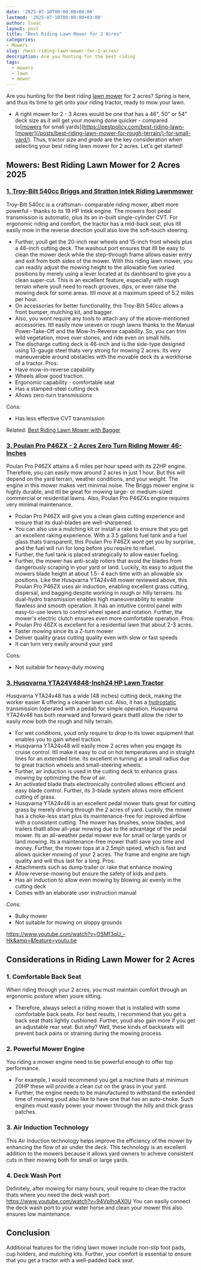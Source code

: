 ```yaml
---
date: '2025-07-10T00:00:00+00:00'
lastmod: '2025-07-10T00:00:00+03:00'
author: Isaac
layout: post
title: "Best Riding Lawn Mower for 2 Acres"
categories:
- Mowers
slug: /best-riding-lawn-mower-for-2-acres/
description: Are you hunting for the best riding
tags: 
  - mowers
  - lawn
  - mower
---
```

Are you hunting for the best riding
[lawn mower](https://web.extension.illinois.edu/lawntalk/planting/guidelines_for_mowing_lawns.cfm)
for 2 acres? Spring is here, and thus its time to get onto your riding tractor, ready to mow your lawn.
- A right mower for 2 - 3 Acres would be one that has a 46", 50" or 54" deck size as it will get your mowing done quicker - compared to[[mowers](/posts/best-riding-lawn-mower-for-hilly-terrain/) for small yards](https://pestpolicy.com/best-riding-lawn-[mower](/posts/best-riding-lawn-mower-for-rough-terrain/)-for-small-yard/).
Thus, tractor
*size*
and
*grade*
are the key consideration when selecting your best riding lawn mower for 2 acres. Let's get started!
## Mowers: Best Riding Lawn Mower for 2 Acres 2025
### [1. Troy-Bilt 540cc Briggs and Stratton Intek Riding Lawnmower](https://www.amazon.com/dp/B079KBNTSM/?tag=p-policy-20)
Troy-Bilt 540cc is a craftsman- comparable riding mower, albeit more powerful - thanks to its 19 HP Intek engine.
The mowers foot pedal transmission is automatic, plus its an in-built single-cylinder CVT.
For ergonomic riding and comfort, the tractor has a mid-back seat, plus itll easily mow in the reverse direction  youll also love the soft-touch steering.
- Further, youll get the 20-inch rear wheels and 15-inch front wheels plus a 46-inch cutting deck.
The washout port ensures that itll be easy to clean the mower deck while the step-through frame allows easier entry and exit from both sides of the mower.
With this riding lawn mower, you can readily adjust the mowing height to the allowable five varied positions by merely using a lever located at its dashboard to give you a clean super-cut.
This is an excellent feature, especially with rough terrain where youll need to reach grooves, dips, or even raise the mowing deck for some areas. Itll move at a maximum speed of 5.2 miles per hour.
- On accessories for better functionality, this Troy-Bilt 540cc allows a front bumper, mulching kit, and bagger.
- Also, you wont require any tools to attach any of the above-mentioned accessories.
Itll easily mow uneven or rough lawns  thanks to the Manual Power-Take-Off and the Mow-In-Reverse capability. So, you can trim wild vegetation, move over stones, and ride even on small hills.
- The discharge cutting deck is 46-inch and is the side-type designed using 13-gauge steel thats very strong for mowing 2 acres.
Its very maneuverable around obstacles with the movable deck  its a workhorse of a tractor.
Pros:
- Have mow-in-reverse capability
- Wheels allow good traction.
- Ergonomic capability - comfortable seat
- Has a stamped-steel cutting deck
- Allows zero-turn transmissions

Cons:
- Has less effective CVT transmission

Related:
[Best Riding Lawn Mower with Bagger](https://pestpolicy.com/best-riding-lawn-mower-with-bagger/)
### [3. Poulan Pro P46ZX - 2 Acres Zero Turn Riding Mower 46-Inches](https://www.amazon.com/dp/B002PD87M8/?tag=p-policy-20)
Poulan Pro P46ZX attains a 6 miles per hour speed with its 22HP engine. Therefore, you can easily mow around 2 acres in just 1 hour.
But this will depend on the yard terrain, weather conditions, and your weight. The engine in this mower makes vert minimal noise.
The Briggs mower engine is highly durable, and itll be great for mowing large- or medium-sized commercial or residential lawns. Also, Poulan Pro P46ZXs engine requires very minimal maintenance.
- Poulan Pro P46ZX will give you a clean glass cutting experience and ensure that its dual-blades are well-sharpened.
- You can also use a mulching kit or install a rake to ensure that you get an excellent raking experience.
With a 3.5 gallons fuel tank and a fuel glass thats transparent, this Poulan Pro P46ZX wont get you by surprise, and the fuel will run for long before you require to refuel.
- Further, the fuel tank is placed strategically to allow easier fueling.
- Further, the mower has anti-scalp rollers that avoid the blades from dangerously scraping in your yard or land.
Luckily, its easy to adjust the mowers blade height at about 1.5- 4 each time with an allowable six positions.
Like the Husqvarna YTA24v48 mower reviewed above, this Poulan Pro P46ZX uses air induction, enabling excellent grass cutting, dispersal, and bagging despite working in rough or hilly terrains.
Its dual-hydro transmission enables high maneuverability to enable flawless and smooth operation.
It has an intuitive control panel with easy-to-use levers to control wheel speed and rotation. Further, the mower's electric clutch ensures even more comfortable operation.
Pros:
- Poulan Pro 46ZX is excellent for a residential lawn that about 2-3 acres.
- Faster mowing since its a Z-turn mower
- Deliver quality grass cutting quality even with slow or fast speeds
- It can turn very easily around your yard

Cons:
- Not suitable for heavy-duty mowing

### [3. Husqvarna YTA24V4848-Inch24 HP Lawn Tractor](https://www.amazon.com/dp/B00HRWTGGS/?tag=p-policy-20)
Husqvarna YTA24v48 has a wide (48 inches) cutting deck, making the worker easier & offering a cleaner lawn cut.
Also, it has a
[hydrostatic](https://en.wikipedia.org/wiki/Hydrostatics)
transmission (operated with a pedal)  for simple operation.
Husqvarna YTA24v48 has both rearward and forward gears thatll allow the rider to easily mow both the rough and hilly terrain.
- For wet conditions, youd only require to drop to its lower equipment that enables you to gain wheel traction.
- Husqvarna YTA24v48 will easily mow 2 acres when you engage its cruise control.
Itll make it easy to cut on hot temperatures and in straight lines for an extended time. Its excellent in turning at a small radius due to great traction wheels and small-steering wheels.
- Further, air induction is used in the cutting deck to enhance grass mowing by optimizing the flow of air.
- An activated blade thats electronically controlled allows efficient and easy blade control. Further, its 3-blade system allows more efficient cutting of grass.
- Husqvarna YTA24v48 is an excellent pedal mower thats great for cutting grass by merely driving through the 2 acres of yard.
Luckily, the mower has a choke-less start plus its maintenance-free for improved airflow  with a consistent cutting.
The mower has brushes, snow blades, and trailers thatll allow all-year mowing due to the advantage of the pedal mower. Its an all-weather pedal mower eve for small or large yards or land mowing.
Its a maintenance-free mower thatll save you time and money. Further, the mower tops at a 2.5mph speed, which is fast and allows quicker mowing of your 2 acres. The frame and engine are high quality and will thus last for a long.
Pros:
- Attachments such as dump trailer or rake that enhance mowing
- Allow reverse-mowing but ensure the safety of kids and pets.
- Has air induction to allow even mowing by blowing air evenly in the cutting deck
- Comes with an elaborate user instruction manual

Cons:
- Bulky mower
- Not suitable for mowing on sloppy grounds

https://www.youtube.com/watch?v=OSMf3qU_-Hk&amp=&feature=youtu.be
## Considerations in Riding Lawn Mower for 2 Acres
### 1. Comfortable Back Seat
When riding through your 2 acres, you must maintain comfort through an ergonomic posture when youre sitting.
- Therefore, always select a riding mower that is installed with some comfortable back seats.
For best results, I recommend that you get a back seat thats lightly cushioned. Further, youd also gain more if you get an adjustable rear seat.
But why? Well, these kinds of backseats will prevent back pains or straining during the mowing process.
### 2. Powerful Mower Engine
You riding a mower engine need to be powerful enough to offer top performance.
- For example, I would recommend you get a machine thats at minimum 20HP  these will provide a clean cut on the grass in your yard.
- Further, the engine needs to be manufactured to withstand the extended time of mowing  youd also like to have one that has an auto-choke.
Such engines must easily power your mower through the hilly and thick grass patches.
### 3. Air Induction Technology
This Air Induction technology helps improve the efficiency of the mower by enhancing the flow of air under the deck.
This technology is an excellent addition to the mowers because it allows yard owners to achieve consistent cuts in their mowing  both for small or large yards.
### 4. Deck Wash Port
Definitely, after mowing for many hours, youll require to clean the tractor  thats where you need the deck wash port.
https://www.youtube.com/watch?v=94VplhoAX0U
You can easily connect the deck wash port to your water horse and clean your mower  this also ensures low maintenance.
## Conclusion
Additional features for the riding lawn mower include non-slip foot pads, cup holders, and mulching kits.
Further, your comfort is essential to ensure that you get a tractor with a well-padded back seat.
